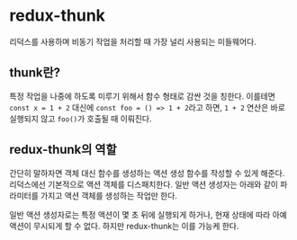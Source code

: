 # redux-thunk
리덕스를 사용하며 비동기 작업을 처리할 때 가장 널리 사용되는 미들웨어다. 

## thunk란?
특정 작업을 나중에 하도록 미루기 위해서 함수 형태로 감싼 것을 칭한다.
이를테면 `const x = 1 + 2` 대신에 `const foo = () => 1 + 2`라고 하면, `1 + 2` 연산은 바로 실행되지 않고 `foo()`가 호출될 때 이뤄진다.

## redux-thunk의 역할
간단히 말하자면 객체 대신 함수를 생성하는 액션 생성 함수를 작성할 수 있게 해준다. 리덕스에선 기본적으로 액션 객체를 디스패치한다. 일반 액션 생성자는 아래와 같이 파라미터를 가지고 액션 객체를 생성하는 작업만 한다.

일반 액션 생성자로는 특정 액션이 몇 초 뒤에 실행되게 하거나, 현재 상태에 따라 아예 액션이 무시되게 할 수 없다. 하지만 redux-thunk는 이를 가능케 한다.
